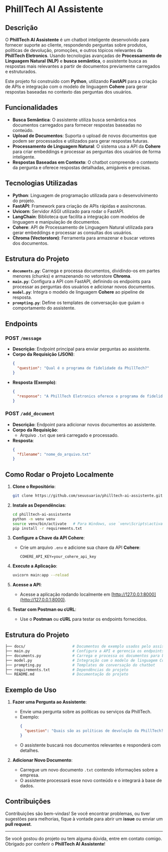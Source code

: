 
# PhillTech AI Assistente

## Descrição

O **PhillTech AI Assistente** é um chatbot inteligente desenvolvido para fornecer suporte ao cliente, respondendo perguntas sobre produtos, políticas de devolução, promoções, e outros tópicos relevantes da **PhillTech Eletronics**. Usando tecnologias avançadas de **Processamento de Linguagem Natural (NLP)** e **busca semântica**, o assistente busca as respostas mais relevantes a partir de documentos previamente carregados e estruturados. 

Este projeto foi construído com **Python**, utilizando **FastAPI** para a criação de APIs e integração com o modelo de linguagem **Cohere** para gerar respostas baseadas no contexto das perguntas dos usuários.

## Funcionalidades

- **Busca Semântica**: O assistente utiliza busca semântica nos documentos carregados para fornecer respostas baseadas no conteúdo.
- **Upload de Documentos**: Suporta o upload de novos documentos que podem ser processados e utilizados para gerar respostas futuras.
- **Processamento de Linguagem Natural**: O sistema usa a API da **Cohere** para criar embeddings e processar as perguntas dos usuários de forma inteligente.
- **Respostas Baseadas em Contexto**: O chatbot compreende o contexto da pergunta e oferece respostas detalhadas, amigáveis e precisas.
  
## Tecnologias Utilizadas

- **Python**: Linguagem de programação utilizada para o desenvolvimento do projeto.
- **FastAPI**: Framework para criação de APIs rápidas e assíncronas.
- **Uvicorn**: Servidor ASGI utilizado para rodar o FastAPI.
- **LangChain**: Biblioteca que facilita a integração com modelos de linguagem e manipulação de documentos.
- **Cohere**: API de Processamento de Linguagem Natural utilizada para gerar embeddings e processar as consultas dos usuários.
- **Chroma (Vectorstore)**: Ferramenta para armazenar e buscar vetores dos documentos.

## Estrutura do Projeto

- **`documents.py`**: Carrega e processa documentos, dividindo-os em partes menores (chunks) e armazenando no vetorstore **Chroma**.
- **`main.py`**: Configura a API com FastAPI, definindo os endpoints para processar as perguntas dos usuários e adicionar novos documentos.
- **`model.py`**: Integra o modelo de linguagem **Cohere** ao pipeline de resposta.
- **`prompting.py`**: Define os templates de conversação que guiam o comportamento do assistente.
  
## Endpoints

### **POST** `/message`

- **Descrição**: Endpoint principal para enviar perguntas ao assistente.
- **Corpo da Requisição (JSON)**:
  ```json
  {
    "question": "Qual é o programa de fidelidade da PhillTech?"
  }
  ```
- **Resposta (Exemplo)**:
  ```json
  {
    "response": "A PhillTech Eletronics oferece o programa de fidelidade EcoRewards..."
  }
  ```

### **POST** `/add_document`

- **Descrição**: Endpoint para adicionar novos documentos ao assistente.
- **Corpo da Requisição**:
  - Arquivo `.txt` que será carregado e processado.
- **Resposta**:
  ```json
  {
    "filename": "nome_do_arquivo.txt"
  }
  ```

## Como Rodar o Projeto Localmente

1. **Clone o Repositório**:
   ```bash
   git clone https://github.com/seuusuario/philltech-ai-assistente.git
   ```

2. **Instale as Dependências**:
   ```bash
   cd philltech-ai-assistente
   python -m venv venv
   source venv/bin/activate   # Para Windows, use `venv\Scripts\activate`
   pip install -r requirements.txt
   ```

3. **Configure a Chave da API Cohere**:
   - Crie um arquivo `.env` e adicione sua chave da API **Cohere**:
     ```
     COHERE_API_KEY=your_cohere_api_key
     ```

4. **Execute a Aplicação**:
   ```bash
   uvicorn main:app --reload
   ```

5. **Acesse a API**:
   - Acesse a aplicação rodando localmente em [http://127.0.0.1:8000](http://127.0.0.1:8000).

6. **Testar com Postman ou cURL**:
   - Use o **Postman** ou **cURL** para testar os endpoints fornecidos.

## Estrutura do Projeto

```bash
├── docs/                     # Documentos de exemplo usados pelo assistente
├── main.py                   # Configura a API e gerencia os endpoints
├── documents.py              # Carrega e processa os documentos para busca semântica
├── model.py                  # Integração com o modelo de linguagem Cohere
├── prompting.py              # Templates de conversação do chatbot
├── requirements.txt          # Dependências do projeto
└── README.md                 # Documentação do projeto
```

## Exemplo de Uso

1. **Fazer uma Pergunta ao Assistente**:
   - Envie uma pergunta sobre as políticas ou serviços da PhillTech.
   - Exemplo:
     ```json
     {
       "question": "Quais são as políticas de devolução da PhillTech?"
     }
     ```
   - O assistente buscará nos documentos relevantes e responderá com detalhes.

2. **Adicionar Novo Documento**:
   - Carregue um novo documento `.txt` contendo informações sobre a empresa.
   - O assistente processará esse novo conteúdo e o integrará à base de dados.

## Contribuições

Contribuições são bem-vindas! Se você encontrar problemas, ou tiver sugestões para melhorias, fique à vontade para abrir um **issue** ou enviar um **pull request**.

---

Se você gostou do projeto ou tem alguma dúvida, entre em contato comigo. Obrigado por conferir o **PhillTech AI Assistente**!
